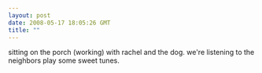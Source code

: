 ```yaml
---
layout: post
date: 2008-05-17 18:05:26 GMT
title: ""
---
```

sitting on the porch (working) with rachel and the dog. we're listening to the neighbors play some sweet tunes.